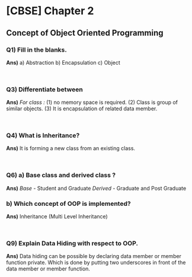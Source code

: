 # [CBSE] Chapter 2
## Concept of Object Oriented Programming

### Q1) Fill in the blanks.
**Ans)**
a) Abstraction
b) Encapsulation
c) Object

<br>

### Q3) Differentiate between
**Ans)** _For class :_
(1) no memory space is required.
(2) Class is group of similar objects.
(3) It is encapsulation of related data member.

<br>

### Q4) What is Inheritance?
**Ans)** It is forming a new class from an existing class.

<br>

### Q6) a) Base class and derived class ?
**Ans)** *Base* - Student and Graduate
 *Derived* - Graduate and Post Graduate
<br>
### b) Which concept of OOP is implemented?
**Ans)** Inheritance (Multi Level Inheritance)

<br>

### Q9) Explain Data Hiding with respect to OOP.
 **Ans)** Data hiding can be possible by declaring data member or member function private. Which is done by putting two underscores in front of the data member or member function.

<br>
